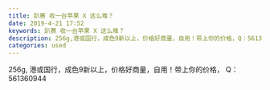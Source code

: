 ```yaml
---
title: 趴赛 收一台苹果 X 这么难？
date: 2019-4-21 17:52
keywords: 趴赛 收一台苹果 X 这么难？
description: 256g,港或国行，成色9新以上，价格好商量，自用！带上你的价格，Q：561360944
categories: used
---
```

<td class="t_f" id="postmessage_3570961">

256g, 港或国行，成色9新以上，价格好商量，自用！带上你的价格， Q：561360944</td>
